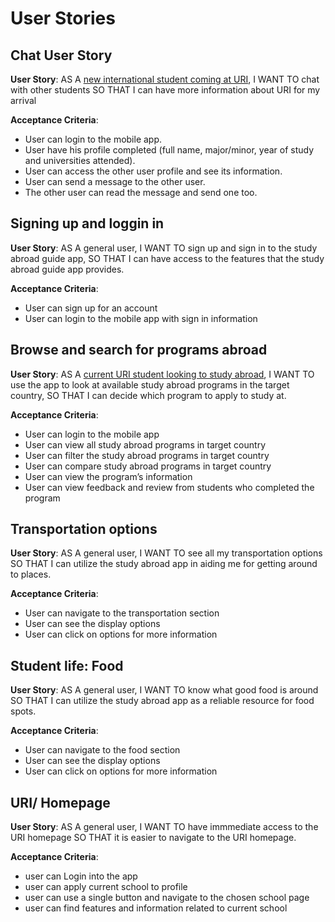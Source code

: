 # User Stories

## Chat User Story

**User Story**: AS A [new international student coming at URI](https://docs.google.com/presentation/d/1sbAjLwfLqEJ79Eh1rdmuhzWfYetgkLcDNvCNk34xBnA/edit#slide=id.p), I WANT TO chat with other students SO THAT I can have more information about URI for my arrival

**Acceptance Criteria**:
- User can login to the mobile app.
- User have his profile completed (full name, major/minor, year of study and universities attended).
- User can access the other user profile and see its information.
- User can send a message to the other user.
- The other user can read the message and send one too.


## Signing up and loggin in

**User Story**: AS A general user, I WANT TO sign up and sign in to the study abroad guide app, SO THAT I can have access to the features that the study abroad guide app provides.

**Acceptance Criteria**:
- User can sign up for an account
- User can login to the mobile app with sign in information


## Browse and search for programs abroad

**User Story**: AS A [current URI student looking to study abroad](https://docs.google.com/presentation/d/1sbAjLwfLqEJ79Eh1rdmuhzWfYetgkLcDNvCNk34xBnA/edit#slide=id.g28bf3e59363_0_12), I WANT TO use the app to look at available study abroad programs in the target country, SO THAT I can decide which program to apply to study at.

**Acceptance Criteria**:
- User can login to the mobile app
- User can view all study abroad programs in target country
- User can filter the study abroad programs in target country
- User can compare study abroad programs in target country
- User can view the program’s information
- User can view feedback and review from students who completed the program


## Transportation options

**User Story**: AS A general user, I WANT TO see all my transportation options SO THAT I can utilize the study abroad app in aiding me for getting around to places.

**Acceptance Criteria**:
- User can navigate to the transportation section
- User can see the display options
- User can click on options for more information


## Student life: Food 

**User Story**: AS A general user, I WANT TO know what good food is around SO THAT I can utilize the study abroad app as a reliable resource for food spots.

**Acceptance Criteria**:
- User can navigate to the food section
- User can see the display options
- User can click on options for more information
  

##  URI/ Homepage

**User Story**: AS A general user, I WANT TO have immmediate access to the URI homepage SO THAT it is easier to navigate to the URI homepage. 

**Acceptance Criteria**:
- user can Login into the app
- user can apply current school to profile
- user can use a single button and navigate to the chosen school page
- user can find features and information related to current school
